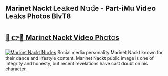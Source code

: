 ## Marinet Nackt Le𝚊k𝚎d N𝚞𝚍e - Part-iMu Vid𝚎o Le𝚊ks Photos BlvT8

# <h2><a href="http://fb4xm6.evod.top/?m=Marinet+Nackt">🔗 👉🔴 Marinet Nackt Vid𝚎o Ph𝚘t𝚘s</a></h2>

[![Marinet Nackt N𝚞d𝚎s](https://i.imgur.com/8V9OHl7.gif)](http://fb4xm6.evod.top/?m=Marinet+Nackt)
Social media personality Marinet Nackt known for their dance and lifestyle content. Marinet Nackt public image is one of integrity and honesty, but recent revelations have cast doubt on his character. 
